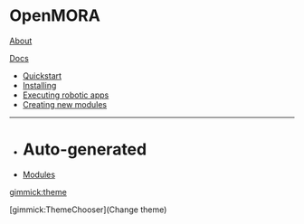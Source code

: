 # OpenMORA

[About](index.md)

[Docs]()

  * [Quickstart](tutorial-quickstart.md)
  * [Installing](tutorial-install.md)
  * [Executing robotic apps](tutorial-execute-demo-app.md)
  * [Creating new modules](tutorial-creating-module.md)
  - - - -
  * # Auto-generated
  * [Modules](mooxygen.md)


[gimmick:theme](cosmo)

[gimmick:ThemeChooser](Change theme)


